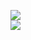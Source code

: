[![](https://img.shields.io/badge/Made%20With-Github%20Spray-lightgrey.svg?style=for-the-badge&logo=github)](https://github.com/Annihil/github-spray#19399)  
[![](https://i.imgur.com/2DrTn0Z.gif)](https://github.com/Annihil/github-spray)